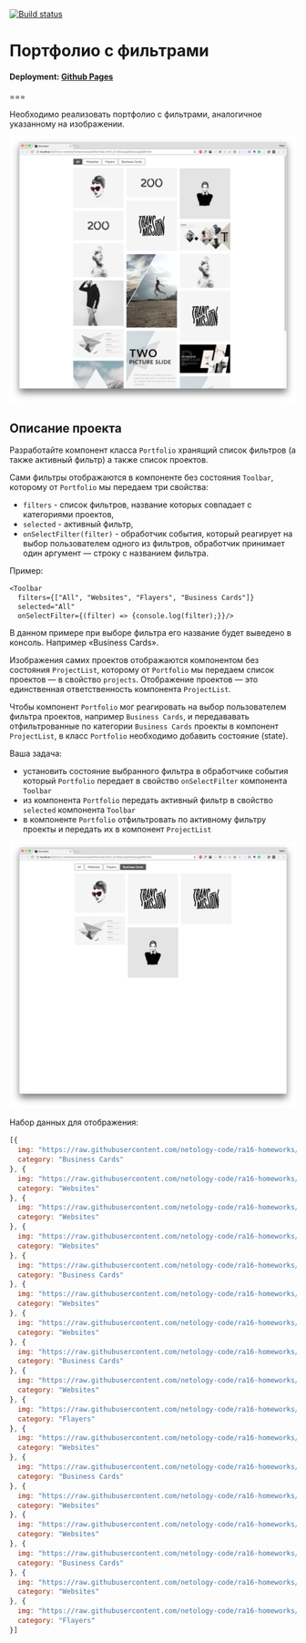[![Build status](https://ci.appveyor.com/api/projects/status/f6j85yw0jpsgey5e/branch/master?svg=true)](https://ci.appveyor.com/project/Sergius92739/ra-2-1-events-state-filter/branch/master)

# Портфолио с фильтрами

#### Deployment:  <a href="">Github Pages</a>

===

Необходимо реализовать портфолио с фильтрами, аналогичное указанному на изображении.

![portfolio-all](./assets/portfolio-all.png)

## Описание проекта

Разработайте компонент класса `Portfolio` хранящий список фильтров (а также активный фильтр) а также список проектов.

Сами фильтры отображаются в компоненте без состояния `Toolbar`, которому от `Portfolio` мы передаем три свойства:
- `filters` - список фильтров, название которых совпадает с категориями проектов,
- `selected` - активный фильтр,
- `onSelectFilter(filter)` - обработчик события, который реагирует на выбор пользователем одного из фильтров, обработчик принимает один аргумент — строку с названием фильтра.

Пример:
```
<Toolbar
  filters={["All", "Websites", "Flayers", "Business Cards"]}
  selected="All"
  onSelectFilter={(filter) => {console.log(filter);}}/>
```

В данном примере при выборе фильтра его название будет выведено в консоль. Например «Business Cards».

Изображения самих проектов отображаются компонентом без состояния `ProjectList`, которому от `Portfolio` мы передаем список проектов — в свойство `projects`. Отображение проектов — это единственная ответственность компонента `ProjectList`.

Чтобы компонент `Portfolio` мог реагировать на выбор пользователем фильтра проектов, например `Business Cards`, и передававать отфильтрованные по категории `Business Cards` проекты в компонент `ProjectList`, в класс `Portfolio` необходимо добавить состояние (state).

Ваша задача:
- установить состояние выбранного фильтра в обработчике события который `Portfolio` передает в свойство `onSelectFilter` компонента `Toolbar`
- из компонента `Portfolio` передать активный фильтр в свойство `selected` компонента `Toolbar`
- в компоненте `Portfolio` отфильтровать по активному фильтру проекты и передать их в компонент `ProjectList`

![portfolio-cards.png](./assets/portfolio-cards.png)

Набор данных для отображения:
```js
[{
  img: "https://raw.githubusercontent.com/netology-code/ra16-homeworks/master/events-state/filter/img/mon.jpg",
  category: "Business Cards"
}, {
  img: "https://raw.githubusercontent.com/netology-code/ra16-homeworks/master/events-state/filter/img/200.jpg",
  category: "Websites"
}, {
  img: "https://raw.githubusercontent.com/netology-code/ra16-homeworks/master/events-state/filter/img/emi_haze.jpg",
  category: "Websites"
}, {
  img: "https://raw.githubusercontent.com/netology-code/ra16-homeworks/master/events-state/filter/img/codystretch.jpg",
  category: "Websites"
}, {
  img: "https://raw.githubusercontent.com/netology-code/ra16-homeworks/master/events-state/filter/img/Triangle_003.jpg",
  category: "Business Cards"
}, {
  img: "https://raw.githubusercontent.com/netology-code/ra16-homeworks/master/events-state/filter/img/place200x290.png",
  category: "Websites"
}, {
  img: "https://raw.githubusercontent.com/netology-code/ra16-homeworks/master/events-state/filter/img/200.jpg",
  category: "Websites"
}, {
  img: "https://raw.githubusercontent.com/netology-code/ra16-homeworks/master/events-state/filter/img/transmission.jpg",
  category: "Business Cards"
}, {
  img: "https://raw.githubusercontent.com/netology-code/ra16-homeworks/master/events-state/filter/img/place200x290_1.png",
  category: "Websites"
}, {
  img: "https://raw.githubusercontent.com/netology-code/ra16-homeworks/master/events-state/filter/img/place200x290_2.png",
  category: "Flayers"
}, {
  img: "https://raw.githubusercontent.com/netology-code/ra16-homeworks/master/events-state/filter/img/the_ninetys_brand.jpg",
  category: "Websites"
}, {
  img: "https://raw.githubusercontent.com/netology-code/ra16-homeworks/master/events-state/filter/img/dia.jpg",
  category: "Business Cards"
}, {
  img: "https://raw.githubusercontent.com/netology-code/ra16-homeworks/master/events-state/filter/img/Triangle_350x197.jpg",
  category: "Websites"
}, {
  img: "https://raw.githubusercontent.com/netology-code/ra16-homeworks/master/events-state/filter/img/emi_haze.jpg",
  category: "Websites"
}, {
  img: "https://raw.githubusercontent.com/netology-code/ra16-homeworks/master/events-state/filter/img/transmission.jpg",
  category: "Business Cards"
}, {
  img: "https://raw.githubusercontent.com/netology-code/ra16-homeworks/master/events-state/filter/img/Triangle_350x197_1.jpg",
  category: "Websites"
}, {
  img: "https://raw.githubusercontent.com/netology-code/ra16-homeworks/master/events-state/filter/img/place200x290_3.png",
  category: "Flayers"
}]
```
